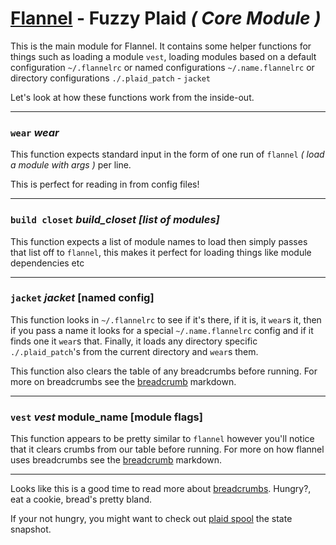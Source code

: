 # [Flannel][readme-md] - Fuzzy Plaid *( Core Module )*

This is the main module for Flannel. It contains some helper functions for things such as loading a module `vest`, loading modules based on a default configuration `~/.flannelrc` or named configurations `~/.name.flannelrc` or directory configurations `./.plaid_patch` - `jacket`

Let's look at how these functions work from the inside-out.

---

### `wear` *wear <stdin>*

This function expects standard input in the form of one run of `flannel` *( load a module with args )* per line.

This is perfect for reading in from config files!

---

### `build closet` *build_closet [list of modules]*

This function expects a list of module names to load then simply passes that list off to `flannel`, this makes it perfect for loading things like module dependencies etc

---

### `jacket` *jacket* [named config]

This function looks in `~/.flannelrc` to see if it's there, if it is, it `wear`s it, then if you pass a name it looks for a special `~/.name.flannelrc` config and if it finds one it `wear`s that. Finally, it loads any directory specific `./.plaid_patch`'s from the current directory and `wear`s them.

This function also clears the table of any breadcrumbs before running. For more on breadcrumbs see the [breadcrumb][breadcrumb-md] markdown.

---

### `vest` *vest* module_name [module flags]
  
This function appears to be pretty similar to `flannel` however you'll notice that it clears crumbs from our table before running. For more on how flannel uses breadcrumbs see the [breadcrumb][breadcrumb-md] markdown.

---

Looks like this is a good time to read more about [breadcrumbs][breadcrumb-md]. Hungry?, eat a cookie, bread's pretty bland.

If your not hungry, you might want to check out [plaid spool][plaid-spool-md] the state snapshot.

[plaid-spool-md]: PLAID_SPOOL.md "Plaid Spool Markdown"
[breadcrumb-md]: BREAD_CRUMBS.md "Breadcrum Markdown Page"
[readme-md]: ../README.md "Flannel Readme"